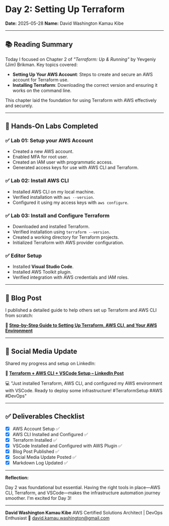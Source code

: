 # Day 2: Setting Up Terraform

**Date:** 2025-05-28
**Name:** David Washington Kamau Kibe

---

## 📚 Reading Summary

Today I focused on Chapter 2 of *"Terraform: Up & Running"* by Yevgeniy (Jim) Brikman. Key topics covered:

* **Setting Up Your AWS Account**: Steps to create and secure an AWS account for Terraform use.
* **Installing Terraform**: Downloading the correct version and ensuring it works on the command line.

This chapter laid the foundation for using Terraform with AWS effectively and securely.

---

## 🧪 Hands-On Labs Completed

### ✅ Lab 01: Setup your AWS Account

* Created a new AWS account.
* Enabled MFA for root user.
* Created an IAM user with programmatic access.
* Generated access keys for use with AWS CLI and Terraform.

### ✅ Lab 02: Install AWS CLI

* Installed AWS CLI on my local machine.
* Verified installation with `aws --version`.
* Configured it using my access keys with `aws configure`.

### ✅ Lab 03: Install and Configure Terraform

* Downloaded and installed Terraform.
* Verified installation using `terraform --version`.
* Created a working directory for Terraform projects.
* Initialized Terraform with AWS provider configuration.

### ✅ Editor Setup

* Installed **Visual Studio Code**.
* Installed AWS Toolkit plugin.
* Verified integration with AWS credentials and IAM roles.

---

## 📝 Blog Post

I published a detailed guide to help others set up Terraform and AWS CLI from scratch:

**🔗 [Step-by-Step Guide to Setting Up Terraform, AWS CLI, and Your AWS Environment](https://medium.com/@davidwashingtonkamau/step-by-step-guide-to-setting-up-terraform-aws-cli-and-your-aws-environment-79b08136fb78)**

---

## 📢 Social Media Update

Shared my progress and setup on LinkedIn:

**🔗 [Terraform + AWS CLI + VSCode Setup – LinkedIn Post](https://www.linkedin.com/posts/davidwashingtonkamau_terraform-aws-devops-activity-7333192321481531392-OR3t?utm_source=share&utm_medium=member_desktop&rcm=ACoAAE7Yhn0B4r6JF1eNqzo97b9jvzabJQMz9Z8)**

💻 "Just installed Terraform, AWS CLI, and configured my AWS environment with VSCode. Ready to deploy some infrastructure! #TerraformSetup #AWS #DevOps"

---

## ✅ Deliverables Checklist

* [x] AWS Account Setup ✅
* [x] AWS CLI Installed and Configured ✅
* [x] Terraform Installed ✅
* [x] VSCode Installed and Configured with AWS Plugin ✅
* [x] Blog Post Published ✅
* [x] Social Media Update Posted ✅
* [x] Markdown Log Updated ✅

---

**Reflection:**

Day 2 was foundational but essential. Having the right tools in place—AWS CLI, Terraform, and VSCode—makes the infrastructure automation journey smoother. I'm excited for Day 3!

---

**David Washington Kamau Kibe**
AWS Certified Solutions Architect | DevOps Enthusiast
📧 [david.kamau.washington@gmail.com](mailto:david.kamau.washington@gmail.com)
